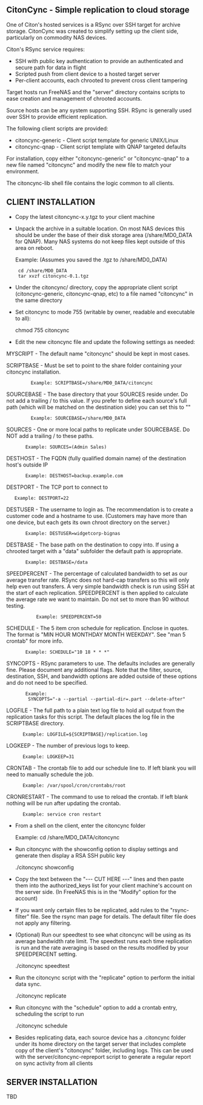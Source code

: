 CitonCync - Simple replication to cloud storage
-----------------------------------------------------------------------------

One of Citon's hosted services is a RSync over SSH target for archive storage.
CitonCync was created to simplify setting up the client side, particularly
on commodity NAS devices.

Citon's RSync service requires:

 * SSH with public key authentication to provide an authenticated and secure
   path for data in flight
 * Scripted push from client device to a hosted target server
 * Per-client accounts, each chrooted to prevent cross client tampering
 
Target hosts run FreeNAS and the "server" directory contains scripts to
ease creation and management of chrooted accounts.

Source hosts can be any system supporting SSH.  RSync is generally used over
SSH to provide efficient replication.

The following client scripts are provided:

 * citoncync-generic - Client script template for generic UNIX/Linux
 * citoncync-qnap - Client script template with QNAP targeted defaults

For installation, copy either "citoncync-generic" or "citoncync-qnap" to
a new file named "citoncync" and modify the new file to match your
environment.

The citoncync-lib shell file contains the logic common to all clients.

CLIENT INSTALLATION
-------------------

 * Copy the latest citoncync-x.y.tgz to your client machine
 * Unpack the archive in a suitable location.  On most NAS devices this should
   be under the base of their disk storage area (/share/MD0_DATA for QNAP).
   Many NAS systems do not keep files kept outside of this area on reboot.

   Example: (Assumes you saved the .tgz to /share/MD0_DATA)

   	    cd /share/MD0_DATA
	    tar xvzf citoncync-0.1.tgz

 * Under the citoncync/ directory, copy the appropriate client script
   (citoncync-generic, citoncync-qnap, etc) to a file named "citoncync" in the
   same directory

 * Set citoncync to mode 755 (writable by owner, readable and executable
   to all):

   chmod 755 citoncync

 * Edit the new citoncync file and update the following settings as needed:

MYSCRIPT   - The default name "citoncync" should be kept in most cases.


SCRIPTBASE - Must be set to point to the share folder containing your 
             citoncync installation.

             Example: SCRIPTBASE=/share/MD0_DATA/citoncync


SOURCEBASE - The base directory that your SOURCES reside under.
             Do not add a trailing / to this value.  If you prefer to
             define each source's full path (which will be matched on the
             destination side) you can set this to ""

             Example: SOURCEBASE=/share/MD0_DATA


SOURCES  - One or more local paths to replicate under SOURCEBASE.  Do NOT add
           a trailing / to these paths.

           Example: SOURCES=(Admin Sales)


DESTHOST - The FQDN (fully qualified domain name) of the destination host's
           outside IP

           Example: DESTHOST=backup.example.com


DESTPORT - The TCP port to connect to

	   Example: DESTPORT=22


DESTUSER - The username to login as.  The recommendation is to create a
           customer code and a hostname to use.  (Customers may have more than
	   one device, but each gets its own chroot directory on the server.)

           Example: DESTUSER=widgetcorp-bignas


DESTBASE - The base path on the destination to copy into.  If using a chrooted
           target with a "data" subfolder the default path is appropriate.

           Example: DESTBASE=/data


SPEEDPERCENT - The percentage of calculated bandwidth to set as our average
               transfer rate.  RSync does not hard-cap transfers so this will
               only help even out transfers.  A very simple bandwidth check is
               run using SSH at the start of each replication.  SPEEDPERCENT
               is then applied to calculate the average rate we want to
	       maintain.  Do not set to more than 90 without testing.

               Example: SPEEDPERCENT=50


SCHEDULE - The 5 item cron schedule for replication.  Enclose in quotes.
           The format is "MIN HOUR MONTHDAY MONTH WEEKDAY". See
	   "man 5 crontab" for more info.

           Example: SCHEDULE="10 18 * * *"


SYNCOPTS - RSync parameters to use.  The defaults includes are generally
           fine.  Please document any additional flags.  Note that the
           filter, source, destination, SSH, and bandwidth options are
           added outside of these options and do not need to be specified.

           Example:
            SYNCOPTS="-a --partial --partial-dir=.part --delete-after"


LOGFILE - The full path to a plain text log file to hold all output from the
          replication tasks for this script.  The default places the log file
          in the SCRIPTBASE directory.

          Example: LOGFILE=${SCRIPTBASE}/replication.log


LOGKEEP - The number of previous logs to keep.

          Example: LOGKEEP=31


CRONTAB - The crontab file to add our schedule line to.  If left blank you
          will need to manually schedule the job.

          Example: /var/spool/cron/crontabs/root


CRONRESTART - The command to use to reload the crontab.  If left blank nothing
              will be run after updating the crontab.

	      Example: service cron restart


 * From a shell on the client, enter the citoncync folder

   Example:  cd /share/MD0_DATA/citoncync

 * Run citoncync with the showconfig option to display settings and generate
   then display a RSA SSH public key

   ./citoncync showconfig

 * Copy the text between the "--- CUT HERE ---" lines and then paste them
   into the authorized_keys list for your client machine's account on the
   server side.  (In FreeNAS this is in the "Modify" option for the account)

 * If you want only certain files to be replicated, add rules to the
   "rsync-filter" file.  See the rsync man page for details.  The default
   filter file does not apply any filtering.

 * (Optional) Run our speedtest to see what citoncync will be using as
   its average bandwidth rate limit.  The speedtest runs each time replication
   is run and the rate averaging is based on the results modified by your
   SPEEDPERCENT setting.

   ./citoncync speedtest

 * Run the citoncync script with the "replicate" option to perform the initial
   data sync.

   ./citoncync replicate

 * Run citoncync with the "schedule" option to add a crontab entry, scheduling
   the script to run

   ./citoncync schedule

 * Besides replicating data, each source device has a .citoncync folder under
   its home directory on the target server that includes complete copy of the
   client's "citoncync" folder, including logs.  This can be used with the
   server/citoncync-repreport script to generate a regular report on sync
   activity from all clients


SERVER INSTALLATION
-------------------

TBD

